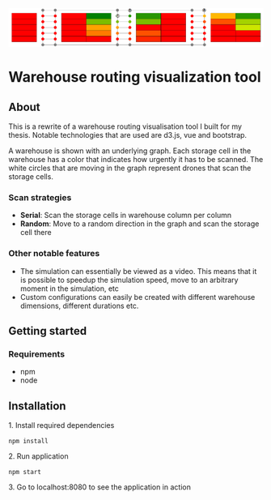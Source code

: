 ![](test2.png)

# Warehouse routing visualization tool

## About

This is a rewrite of a warehouse routing visualisation tool I built for my thesis. Notable technologies that are used are d3.js, vue and bootstrap. 

A warehouse is shown with an underlying graph. Each storage cell in the warehouse has a color that indicates how urgently it has to be scanned. The white circles that are moving in the graph represent drones that scan the storage cells. 


### Scan strategies 
* **Serial**: Scan the storage cells in warehouse column per column
* **Random**: Move to a random direction in the graph and scan the storage cell there

### Other notable features

* The simulation can essentially be viewed as a video. This means that it is possible to speedup the simulation speed, move to an arbitrary moment in the simulation, etc
* Custom configurations can easily be created with different warehouse dimensions, different durations etc.

## Getting started

### Requirements

* npm
* node

## Installation

1\. Install required dependencies
```
npm install
```

2\. Run application
```
npm start
```

3\. Go to localhost:8080 to see the application in action
